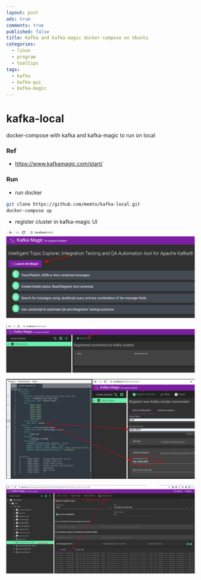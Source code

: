 ```yaml
---
layout: post
ads: true
comments: true
published: false
title: Kafka and kafka-magic docker-compose on Ubuntu
categories:
  - linux
  - program
  - tooltips
tags:
  - kafka
  - kafka-gui
  - kafka-magic
---
```

# kafka-local
docker-compose with kafka and kafka-magic to run on local

### Ref
- https://www.kafkamagic.com/start/

### Run
- run docker

```bash
git clone https://github.com/memto/kafka-local.git
docker-compose up
```

- register cluster in kafka-magic UI

![launch-kafka-magic](https://raw.githubusercontent.com/memto/kafka-local/main/docs/launch.png)

![register-cluster](https://raw.githubusercontent.com/memto/kafka-local/main/docs/register-cluster.png)

![register-cluster-info](https://raw.githubusercontent.com/memto/kafka-local/main/docs/register-cluster-info.png)

![using](https://raw.githubusercontent.com/memto/kafka-local/main/docs/using.png)
